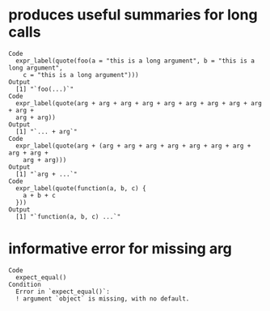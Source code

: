 # produces useful summaries for long calls

    Code
      expr_label(quote(foo(a = "this is a long argument", b = "this is a long argument",
        c = "this is a long argument")))
    Output
      [1] "`foo(...)`"
    Code
      expr_label(quote(arg + arg + arg + arg + arg + arg + arg + arg + arg + arg +
      arg + arg))
    Output
      [1] "`... + arg`"
    Code
      expr_label(quote(arg + (arg + arg + arg + arg + arg + arg + arg + arg + arg +
        arg + arg)))
    Output
      [1] "`arg + ...`"
    Code
      expr_label(quote(function(a, b, c) {
        a + b + c
      }))
    Output
      [1] "`function(a, b, c) ...`"

# informative error for missing arg

    Code
      expect_equal()
    Condition
      Error in `expect_equal()`:
      ! argument `object` is missing, with no default.

